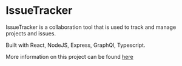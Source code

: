 # IssueTracker

IssueTracker is a collaboration tool that is used to track and manage projects and issues.

Built with React, NodeJS, Express, GraphQl, Typescript.

More information on this project can be found [here](https://jackdunn.info/projects/issuetracker)
